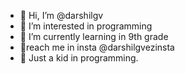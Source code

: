 - 👋 Hi, I’m @darshilgv
- 👀 I’m interested in programming
- 🌱 I’m currently learning in 9th grade
- 🤝reach me in insta @darshilgvezinsta
- 👶 Just a kid in programming.
